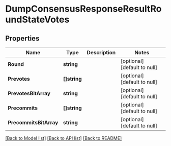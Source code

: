 # DumpConsensusResponseResultRoundStateVotes

## Properties
Name | Type | Description | Notes
------------ | ------------- | ------------- | -------------
**Round** | **string** |  | [optional] [default to null]
**Prevotes** | **[]string** |  | [optional] [default to null]
**PrevotesBitArray** | **string** |  | [optional] [default to null]
**Precommits** | **[]string** |  | [optional] [default to null]
**PrecommitsBitArray** | **string** |  | [optional] [default to null]

[[Back to Model list]](../README.md#documentation-for-models) [[Back to API list]](../README.md#documentation-for-api-endpoints) [[Back to README]](../README.md)

